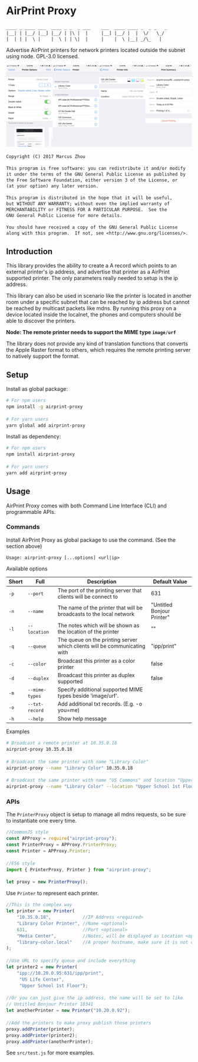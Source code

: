 AirPrint Proxy
==============

```
____ _ ____ ___  ____ _ _  _ ___    ___  ____ ____ _  _ _   _ 
|__| | |__/ |__] |__/ | |\ |  |     |__] |__/ |  |  \/   \_/  
|  | | |  \ |    |  \ | | \|  |     |    |  \ |__| _/\_   |
```

Advertise AirPrint printers for network printers located outside the
subnet using node. GPL-3.0 licensed.

![It's Working!](its_working_screenshot.jpg)

    Copyright (C) 2017 Marcus Zhou
    
    This program is free software: you can redistribute it and/or modify
    it under the terms of the GNU General Public License as published by
    the Free Software Foundation, either version 3 of the License, or
    (at your option) any later version.
    
    This program is distributed in the hope that it will be useful,
    but WITHOUT ANY WARRANTY; without even the implied warranty of
    MERCHANTABILITY or FITNESS FOR A PARTICULAR PURPOSE.  See the
    GNU General Public License for more details.
    
    You should have received a copy of the GNU General Public License
    along with this program.  If not, see <http://www.gnu.org/licenses/>.

## Introduction

This library provides the ability to create a A record which points to
an external printer's ip address, and advertise that printer as a
AirPrint supported printer. The only parameters really needed to setup
is the ip address.

This library can also be used in scenario like the printer is located
in another room under a specific subnet that can be reached by ip address
but cannot be reached by multicast packets like mdns. By running this
proxy on a device located inside the localnet, the phones and computers
should be able to discover the printers.

**Node: The remote printer needs to support the MIME type `image/urf`**

The library does not provide any kind of translation functions that
converts the Apple Raster format to others, which requires the remote
printing server to natively support the format.

## Setup

Install as global package:
```sh
# For npm users
npm install -g airprint-proxy

# For yarn users
yarn global add airprint-proxy
```

Install as dependency:

```sh
# For npm users
npm install airprint-proxy

# For yarn users
yarn add airprint-proxy
```

## Usage

AirPrint Proxy comes with both Command Line Interface (CLI)
and programmable APIs.

### Commands

Install AirPrint Proxy as global package to use the command.
(See the section above)

```
Usage: airprint-proxy [...options] <url|ip>
```

Available options

| Short | Full           | Description                                                               | Default Value              |
| ----- | -------------- | ------------------------------------------------------------------------- | -------------------------- |
| `-p`  | `--port`       | The port of the printing server that clients will be connect to           | 631                        |
| `-n`  | `--name`       | The name of the printer that will be broadcasts to the local network      | "Untitled Bonjour Printer" |
| `-l`  | `--location`   | The notes which will be shown as the location of the printer              | ""                         |
| `-q`  | `--queue`      | The queue on the printing server which clients will be communicating with | "ipp/print"                |
| `-c`  | `--color`      | Broadcast this printer as a color printer                                 | false                      |
| `-d`  | `--duplex`     | Broadcast this printer as duplex supported                                | false                      |
| `-m`  | `--mime-types` | Specify additional supported MIME types beside 'image/urf'.               |                            |
| `-o`  | `--txt-record` | Add additional txt records. (E.g. -o you=me)                              |                            |
| `-h`  | `--help`       | Show help message                                                         |                            |

Examples

```sh
# Broadcast a remote printer at 10.35.0.18
airprint-proxy 10.35.0.18

# Broadcast the same printer with name "Library Color"
airprint-proxy --name "Library Color" 10.35.0.18

# Broadcast the same printer with name "US Commons" and location "Upper School 1st Floor"
airprint-proxy --name "Library Color" --location "Upper School 1st Floor" 10.35.0.18
```

### APIs

The `PrinterProxy` object is setup to manage all mdns requests, so be
sure to instantiate one every time.

```JavaScript
//CommonJS style
const APProxy = require("airprint-proxy");
const PrinterProxy = APProxy.PrinterProxy;
const Printer = APProxy.Printer;

//ES6 style
import { PrinterProxy, Printer } from "airprint-proxy";

let proxy = new PrinterProxy();
```

Use `Printer` to represent each printer.

```JavaScript
//This is the complex way
let printer = new Printer(
    "10.35.0.18",            //IP Address <required>
    "Library Color Printer", //Name <optional>
    631,                     //Port <optional>
    "Media Center",          //Notes, will be displayed as Location <optional>
    "library-color.local"    //A proper hostname, make sure it is not duplicated <optional>
);

//Use URL to specify queue and include everything
let printer2 = new Printer(
    "ipp://10.20.0.95:631/ipp/print",
     "US Life Center",
     "Upper School 1st Floor");

//Or you can just give the ip address, the name will be set to like
// Untitled Bonjour Printer 10341
let anotherPrinter = new Printer("10.20.0.92");

//Add the printers to make proxy publish those printers
proxy.addPrinter(printer);
proxy.addPrinter(printer2);
proxy.addPrinter(anotherPrinter);
```

See `src/test.js` for more examples.
